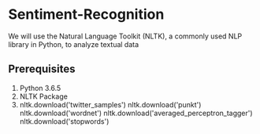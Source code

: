 # Sentiment-Recognition
We will use the Natural Language Toolkit (NLTK), a commonly used NLP library in Python, to analyze textual data

## Prerequisites
1. Python 3.6.5
2. NLTK Package
3. nltk.download('twitter_samples')
   nltk.download('punkt')
   nltk.download('wordnet')
   nltk.download('averaged_perceptron_tagger')
   nltk.download('stopwords')
